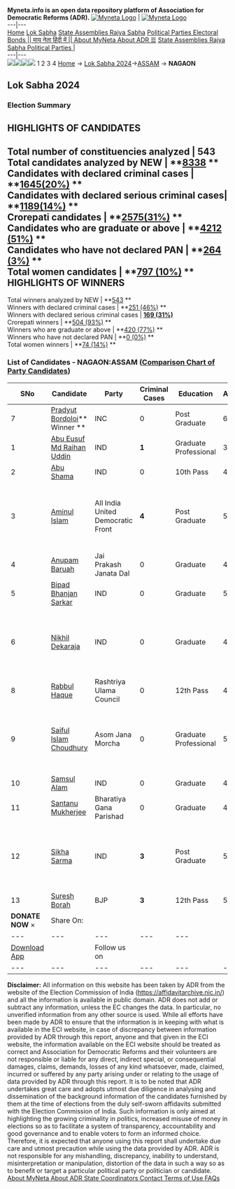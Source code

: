 **Myneta.info is an open data repository platform of Association for Democratic Reforms (ADR).**
[![Myneta Logo](https://www.myneta.info/lib/img/myneta-logo.png)](https://www.myneta.info/) | [![Myneta Logo](https://www.myneta.info/lib/img/adr-logo.png)](https://adrindia.org)  
---|---  
[Home](https://www.myneta.info/) [Lok Sabha](https://www.myneta.info/#ls "Lok Sabha") [ State Assemblies ](https://www.myneta.info/#sa "State Assemblies") [Rajya Sabha](https://www.myneta.info/#rs "Rajya Sabha") [Political Parties ](https://www.myneta.info/party "Political Parties") [ Electoral Bonds ](https://www.myneta.info/electoral_bonds "Electoral Bonds") [ || माय नेता हिंदी में || ](https://translate.google.co.in/translate?prev=hp&hl=en&js=y&u=www.myneta.info&sl=en&tl=hi&history_state0=) [ About MyNeta ](https://adrindia.org/content/about-myneta) [ About ADR ](https://adrindia.org/about-adr/who-we-are) [☰](javascript:void\(0\))
[ State Assemblies ](https://www.myneta.info/#sa "State Assemblies") [ Rajya Sabha ](https://www.myneta.info/#rs "Rajya Sabha") [ Political Parties ](https://www.myneta.info/party "Political Parties")
|   
---|---  
![](https://www.myneta.info/lib/img/banner/banner-1.png)![](https://www.myneta.info/lib/img/banner/banner-2.png)![](https://www.myneta.info/lib/img/banner/banner-3.png)![](https://www.myneta.info/lib/img/banner/banner-4.png)
1  2  3  4 
[Home](https://www.myneta.info/) → [Lok Sabha 2024](https://www.myneta.info/LokSabha2024/)→[ASSAM](https://www.myneta.info/LokSabha2024/index.php?action=show_constituencies&state_id=4) → **NAGAON**
### 
## Lok Sabha 2024
###  Election Summary 
HIGHLIGHTS OF CANDIDATES  
---  
Total number of constituencies analyzed |  543   
Total candidates analyzed by NEW | **[8338](https://www.myneta.info/LokSabha2024/index.php?action=summary&subAction=candidates_analyzed&sort=candidate#summary) **  
Candidates with declared criminal cases | **[1645(20%)](https://www.myneta.info/LokSabha2024/index.php?action=summary&subAction=crime&sort=candidate#summary) **  
Candidates with declared serious criminal cases| **[1189(14%)](https://www.myneta.info/LokSabha2024/index.php?action=summary&subAction=serious_crime&sort=candidate#summary) **  
Crorepati candidates | **[2575(31%)](https://www.myneta.info/LokSabha2024/index.php?action=summary&subAction=crorepati&sort=candidate#summary) **  
Candidates who are graduate or above | **[4212 (51%)](https://www.myneta.info/LokSabha2024/index.php?action=summary&subAction=education&sort=candidate#summary) **  
Candidates who have not declared PAN | **[264 (3%)](https://www.myneta.info/LokSabha2024/index.php?action=summary&subAction=without_pan&sort=candidate#summary) **  
Total women candidates | **[797 (10%)](https://www.myneta.info/LokSabha2024/index.php?action=summary&subAction=women_candidate&sort=candidate#summary) **  
HIGHLIGHTS OF WINNERS  
---  
Total winners analyzed by NEW | **[543](https://www.myneta.info/LokSabha2024/index.php?action=summary&subAction=winner_analyzed&sort=candidate#summary) **  
Winners with declared criminal cases | **[251 (46%)](https://www.myneta.info/LokSabha2024/index.php?action=summary&subAction=winner_crime&sort=candidate#summary) **  
Winners with declared serious criminal cases | **[169 (31%)](https://www.myneta.info/LokSabha2024/index.php?action=summary&subAction=winner_serious_crime&sort=candidate#summary)**  
Crorepati winners | **[504 (93%)](https://www.myneta.info/LokSabha2024/index.php?action=summary&subAction=winner_crorepati&sort=candidate#summary) **  
Winners who are graduate or above | **[420 (77%)](https://www.myneta.info/LokSabha2024/index.php?action=summary&subAction=winner_education&sort=candidate#summary) **  
Winners who have not declared PAN | **[0 (0%)](https://www.myneta.info/LokSabha2024/index.php?action=summary&subAction=winner_without_pan&sort=candidate#summary) **  
Total women winners | **[74 (14%)](https://www.myneta.info/LokSabha2024/index.php?action=summary&subAction=winner_women&sort=candidate#summary) **  
### List of Candidates - NAGAON:ASSAM ([Comparison Chart of Party Candidates](https://www.myneta.info/LokSabha2024/comparisonchart.php?constituency_id=39))
SNo | Candidate| Party| Criminal Cases| Education| Age| Total Assets| Liabilities  
---|---|---|---|---|---|---|---  
7  | [Pradyut Bordoloi](https://www.myneta.info/LokSabha2024/candidate.php?candidate_id=2763)** Winner ** | INC | 0 | Post Graduate| 64 | Rs 8,39,15,436 ~ 8 Crore+ | Rs 12,99,774 ~ 12 Lacs+  
1  | [Abu Eusuf Md Raihan Uddin](https://www.myneta.info/LokSabha2024/candidate.php?candidate_id=2766) | IND | **1** | Graduate Professional| 32 | Rs 57,51,077 ~ 57 Lacs+ | Rs 0 ~   
2  | [Abu Shama](https://www.myneta.info/LokSabha2024/candidate.php?candidate_id=1913) | IND | 0 | 10th Pass| 42 | Rs 24,07,000 ~ 24 Lacs+ | Rs 10,00,000 ~ 10 Lacs+  
3  | [Aminul Islam](https://www.myneta.info/LokSabha2024/candidate.php?candidate_id=2207) | All India United Democratic Front | **4** | Post Graduate| 52 | ![](https://myneta.info/image_v2.php?myneta_folder=LokSabha2024&candidate_id=2207&col=ta) | ![](https://myneta.info/image_v2.php?myneta_folder=LokSabha2024&candidate_id=2207&col=lia)  
4  | [Anupam Baruah](https://www.myneta.info/LokSabha2024/candidate.php?candidate_id=2208) | Jai Prakash Janata Dal | 0 | Graduate| 48 | Rs 3,86,143 ~ 3 Lacs+ | Rs 7,85,000 ~ 7 Lacs+  
5  | [Bipad Bhanjan Sarkar](https://www.myneta.info/LokSabha2024/candidate.php?candidate_id=3051) | IND | 0 | Graduate| 58 | Rs 2,25,424 ~ 2 Lacs+ | Rs 0 ~   
6  | [Nikhil Dekaraja](https://www.myneta.info/LokSabha2024/candidate.php?candidate_id=2765) | IND | 0 | Graduate| 49 | ![](https://myneta.info/image_v2.php?myneta_folder=LokSabha2024&candidate_id=2765&col=ta) | ![](https://myneta.info/image_v2.php?myneta_folder=LokSabha2024&candidate_id=2765&col=lia)  
8  | [Rabbul Haque](https://www.myneta.info/LokSabha2024/candidate.php?candidate_id=2761) | Rashtriya Ulama Council | 0 | 12th Pass| 47 | Rs 30,66,873 ~ 30 Lacs+ | Rs 3,65,000 ~ 3 Lacs+  
9  | [Saiful Islam Choudhury](https://www.myneta.info/LokSabha2024/candidate.php?candidate_id=1826) | Asom Jana Morcha | 0 | Graduate Professional| 57 | ![](https://myneta.info/image_v2.php?myneta_folder=LokSabha2024&candidate_id=1826&col=ta) | ![](https://myneta.info/image_v2.php?myneta_folder=LokSabha2024&candidate_id=1826&col=lia)  
10  | [Samsul Alam](https://www.myneta.info/LokSabha2024/candidate.php?candidate_id=2760) | IND | 0 | Graduate| 40 | Rs 44,50,000 ~ 44 Lacs+ | Rs 7,00,000 ~ 7 Lacs+  
11  | [Santanu Mukherjee](https://www.myneta.info/LokSabha2024/candidate.php?candidate_id=2762) | Bharatiya Gana Parishad | 0 | Graduate| 49 | Rs 9,65,583 ~ 9 Lacs+ | Rs 0 ~   
12  | [Sikha Sarma](https://www.myneta.info/LokSabha2024/candidate.php?candidate_id=1914) | IND | **3** | Post Graduate| 56 | ![](https://myneta.info/image_v2.php?myneta_folder=LokSabha2024&candidate_id=1914&col=ta) | ![](https://myneta.info/image_v2.php?myneta_folder=LokSabha2024&candidate_id=1914&col=lia)  
13  | [Suresh Borah](https://www.myneta.info/LokSabha2024/candidate.php?candidate_id=2764) | BJP | **3** | 12th Pass| 52 | Rs 46,14,46,082 ~ 46 Crore+ | Rs 25,23,22,258 ~ 25 Crore+  
|  **DONATE NOW** × |  Share On:  | [](https://api.whatsapp.com/send?text=https%3A%2F%2Fmyneta.info%2Fpunjab2022%2Findex.php%3Faction%3Dshow_constituencies%26state_id%3D19) | [](https://www.facebook.com/sharer/sharer.php?u=https%3A%2F%2Fmyneta.info%2Fpunjab2022%2Findex.php%3Faction%3Dshow_constituencies%26state_id%3D19) | [](https://twitter.com/share?url=https%3A%2F%2Fmyneta.info%2Fpunjab2022%2Findex.php%3Faction%3Dshow_constituencies%26state_id%3D19)  
---|---|---|---|---  
| [ Download App ](https://play.google.com/store/apps/details?id=com.webrosoft.myneta1&pcampaignid=pcampaignidMKT-Other-global-all-co-prtnr-py-PartBadge-Mar2515-1) | [](https://play.google.com/store/apps/details?id=com.webrosoft.myneta1&pcampaignid=pcampaignidMKT-Other-global-all-co-prtnr-py-PartBadge-Mar2515-1) |  Follow us on  | [](https://www.facebook.com/adrindia.org/) | [](https://twitter.com/adrspeaks) | [](https://groups.google.com/g/national-election-watch?hl=en&pli=1) | [](https://www.instagram.com/adrspeaks/) | [](https://www.youtube.com/user/adrspeaks) | [](https://sharechat.com/profile/adrspeaks)  
---|---|---|---|---|---|---|---|---  
**Disclaimer:** All information on this website has been taken by ADR from the website of the Election Commission of India (https://affidavitarchive.nic.in/) and all the information is available in public domain. ADR does not add or subtract any information, unless the EC changes the data. In particular, no unverified information from any other source is used. While all efforts have been made by ADR to ensure that the information is in keeping with what is available in the ECI website, in case of discrepancy between information provided by ADR through this report, anyone and that given in the ECI website, the information available on the ECI website should be treated as correct and Association for Democratic Reforms and their volunteers are not responsible or liable for any direct, indirect special, or consequential damages, claims, demands, losses of any kind whatsoever, made, claimed, incurred or suffered by any party arising under or relating to the usage of data provided by ADR through this report. It is to be noted that ADR undertakes great care and adopts utmost due diligence in analysing and dissemination of the background information of the candidates furnished by them at the time of elections from the duly self-sworn affidavits submitted with the Election Commission of India. Such information is only aimed at highlighting the growing criminality in politics, increased misuse of money in elections so as to facilitate a system of transparency, accountability and good governance and to enable voters to form an informed choice. Therefore, it is expected that anyone using this report shall undertake due care and utmost precaution while using the data provided by ADR. ADR is not responsible for any mishandling, discrepancy, inability to understand, misinterpretation or manipulation, distortion of the data in such a way so as to benefit or target a particular political party or politician or candidate. 
[ About MyNeta ](https://adrindia.org/content/about-myneta) [ About ADR ](https://adrindia.org/about-adr/who-we-are) [ State Coordinators ](https://adrindia.org/about-adr/state-coordinators) [ Contact ](https://adrindia.org/contact-us) [ Terms of Use ](https://adrindia.org/content/adr-terms-use) [ FAQs ](https://adrindia.org/content/faqs)
